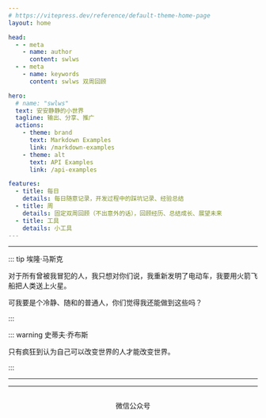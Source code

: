 ```yaml
---
# https://vitepress.dev/reference/default-theme-home-page
layout: home

head:
  - - meta
    - name: author
      content: swlws
  - - meta
    - name: keywords
      content: swlws 双周回顾

hero:
  # name: "swlws"
  text: 安安静静的小世界
  tagline: 输出、分享、推广
  actions:
    - theme: brand
      text: Markdown Examples
      link: /markdown-examples
    - theme: alt
      text: API Examples
      link: /api-examples

features:
  - title: 每日
    details: 每日随意记录，开发过程中的踩坑记录、经验总结
  - title: 周
    details: 固定双周回顾（不出意外的话），回顾经历、总结成长、展望未来
  - title: 工具
    details: 小工具
---
```


---

::: tip 埃隆·马斯克

对于所有曾被我冒犯的人，我只想对你们说，我重新发明了电动车，我要用火箭飞船把人类送上火星。

可我要是个冷静、随和的普通人，你们觉得我还能做到这些吗？

:::

::: warning 史蒂夫·乔布斯

只有疯狂到认为自己可以改变世界的人才能改变世界。

:::

---

<script setup>
import { VPTeamMembers } from 'vitepress/theme'

const members = [
  {
    avatar: 'https://www.github.com/swlws.png',
    name: 'swlws',
    title: 'Creator',
    links: [
      { icon: 'github', link: 'https://github.com/swlws' },
    ]
  },
]
</script>

<VPTeamMembers size="small" :members="members" />

---

<footer style="text-align: center">
  <img style="display: inline-block" src="/static/wechat_article.jpg" alt="" />
  <p>微信公众号</p>
</footer>
